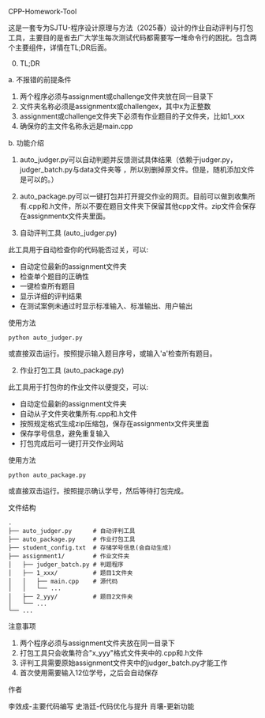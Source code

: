 CPP-Homework-Tool

这是一套专为SJTU-程序设计原理与方法（2025春）设计的作业自动评判与打包工具，主要目的是省去广大学生每次测试代码都需要写一堆命令行的困扰。包含两个主要组件，详情在TL;DR后面。

0. TL;DR

a. 不报错的前提条件

1. 两个程序必须与assignment或challenge文件夹放在同一目录下
2. 文件夹名称必须是assignmentx或challengex，其中x为正整数
3. assignment或challenge文件夹下必须有作业题目的子文件夹，比如1_xxx
4. 确保你的主文件名称永远是main.cpp

b. 功能介绍

1. auto_judger.py可以自动判题并反馈测试具体结果（依赖于judger.py，judger_batch.py与data文件夹等 ，所以别删掉原文件。但是，随机添加文件是可以的。）
2. auto_package.py可以一键打包并打开提交作业的网页。目前可以做到收集所有.cpp和.h文件，所以不要在题目文件夹下保留其他cpp文件。zip文件会保存在assignmentx文件夹里面。

1. 自动评判工具 (auto_judger.py)

此工具用于自动检查你的代码能否过关，可以:

- 自动定位最新的assignment文件夹
- 检查单个题目的正确性
- 一键检查所有题目
- 显示详细的评判结果
- 在测试案例未通过时显示标准输入、标准输出、用户输出

使用方法

    python auto_judger.py

或直接双击运行。按照提示输入题目序号，或输入'a'检查所有题目。

2. 作业打包工具 (auto_package.py)

此工具用于打包你的作业文件以便提交，可以:

- 自动定位最新的assignment文件夹
- 自动从子文件夹收集所有.cpp和.h文件
- 按照规定格式生成zip压缩包，保存在assignmentx文件夹里面
- 保存学号信息，避免重复输入
- 打包完成后可一键打开交作业网站

使用方法

    python auto_package.py

或直接双击运行。按照提示确认学号，然后等待打包完成。

文件结构

    .
    ├── auto_judger.py      # 自动评判工具
    ├── auto_package.py     # 作业打包工具
    ├── student_config.txt  # 存储学号信息(会自动生成)
    ├── assignment1/        # 作业文件夹
    │   ├── judger_batch.py # 判题程序
    │   ├── 1_xxx/          # 题目1文件夹
    │   │   ├── main.cpp    # 源代码
    │   │   └── ...
    │   ├── 2_yyy/          # 题目2文件夹
    │   └── ...
    └── ...

注意事项

1. 两个程序必须与assignment文件夹放在同一目录下
2. 打包工具只会收集符合"x_yyy"格式文件夹中的.cpp和.h文件
3. 评判工具需要原始assignment文件夹中的judger_batch.py才能工作
4. 首次使用需要输入12位学号，之后会自动保存

作者

李效成-主要代码编写
史浩廷-代码优化与提升
肖壤-更新功能


